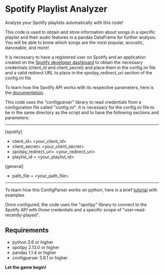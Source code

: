 # Spotify Playlist Analyzer

Analyze your Spotify playlists automatically with this code!

This code is used to obtain and store information about songs in a specific playlist and their audio features in a pandas DataFrame for further analysis. You will be able to know which songs are the most popular, acoustic, danceable, and more!

It is necessary to have a registered user on Spotify and an application created on the [Spotify developer dashboard](https://developer.spotify.com/dashboard/applications) to obtain the necessary credentials (client_id and client_secret) and place them in the config.ini file and a valid redirect URL to place in the spotipy_redirect_uri section of the config.ini file

To learn how the Spotify API works with its respective parameters, here is the [documentation](https://developer.spotify.com/documentation/web-api/).

This code uses the "configparser" library to read credentials from a configuration file called "config.ini". It is necessary for the config.ini file to be in the same directory as the script and to have the following sections and parameters:

------------------------

[spotify]
- client_id= <your_client_id>
- client_secret= <your_client_secret>
- spotipy_redirect_uri= <your_redirect_uri>
- playlist_id = <your_playlist_id>

[general]

- path_file = <your_path_file>
------------------------
To learn how this ConfigParser works on python, here is a brief [tutorial](https://www.onlinetutorialspoint.com/python/python-how-to-read-config-ini-files.html) with examples

Once configured, the code uses the "spotipy" library to connect to the Spotify API with those credentials and a specific scope of "user-read-recently-played".


## Requirements

* python 3.6 or higher
* spotipy 2.13.0 or higher
* pandas 1.1.4 or higher
* configparser 3.8.1 or higher

**Let the game begin!**
